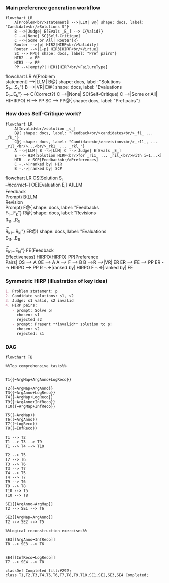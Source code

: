 ### Main preference generation workflow

```mermaid 
flowchart LR
    A[Problem<br/>statement] -->|LLM| B@{ shape: docs, label: "Candidate<br/>Solutions S"}
    B -->|Judge| E[Evals _E_] --> C{Valid?}
    C -->|None| SC[Self-Critique]
    C -->|Some or All| Router{R}
    Router -->|p| HIR2[HIRP<br/>Validity]
    Router -->|1-p| HIR3[HIRP<br/>Virtue]
    SC --> PP@{ shape: docs, label: "Pref pairs"}
    HIR2 --> PP 
    HIR3 --> PP 
    PP -->|empty?| HIR1[HIRP<br/>FailureType] 
```

flowchart LR
    A[Problem<br/>statement] -->|LLM| B@{ shape: docs, label: "Solutions<br/>S<sub>1</sub>....S<sub>k</sub>"}
    B -->|VR| E@{ shape: docs, label: "Evaluations<br/>E<sub>1</sub>...E<sub>k</sub>"} --> C{Correct?}
    C -->|None| SC(Self-Critique)
    C -->|Some or All| H(HIRPO)
    H --> PP
    SC --> PP@{ shape: docs, label: "Pref pairs"}



### How does Self-Critique work?

```mermaid
flowchart LR
    A[Invalid<br/>solution _s_]
    B@{ shape: docs, label: "Feedback<br/>candidates<br/>_f1_ ... _fk_"}
    C@{ shape: docs, label: "Candidate<br/>revisions<br/>_r11_, ... _r1l_<br/>...<br/>_rk1_ ... _rkl_"}
    A -->|LLM| B -->|LLM| C -->|Judge| E[Evals _E_]
    E --> HIR[Solution HIRP<br/>for _ri1_ ... _ril_<br/>with i=1...k] 
    HIR --> SCP[Feedback<br/>Preferences]
    C -.->|ranked by| HIR
    B -.->|ranked by| SCP
```

flowchart LR
    OS[Solution S<sub>i</sub><br/>_–incorrect–_]
    OE[Evaluation E<sub>i</sub>]
    A(LLM<br/>Feedback<br/>Prompt)
    B(LLM<br/>Revision<br/>Prompt)
    F@{ shape: docs, label: "Feedbacks<br/>F<sub>1</sub>...F<sub>k</sub>"}
    R@{ shape: docs, label: "Revisions<br/>R<sub>11</sub>...R<sub>1l</sub><br/>...<br/>R<sub>k1</sub>...R<sub>kl</sub>"}
    ER@{ shape: docs, label: "Evaluations<br/>E<sub>11</sub>...E<sub>1l</sub><br/>...<br/>E<sub>k1</sub>...E<sub>kl</sub>"}
    FE(Feedback<br/>Effectiveness)
    HIRPO(HIRPO)
    PP[Preference<br/>Pairs]
    OS --> A
    OE --> A
    A --> F --> B
    B -->R -->|VR| ER
    ER --> FE --> PP
    ER --> HIRPO --> PP
    R -.->|ranked by| HIRPO
    F -.->|ranked by| FE



### Symmetric HIRP (illustration of key idea)

```markdown
1. Problem statement: p
2. Candidate solutions: s1, s2
3. Judge: s1 valid, s2 invalid
4. HIRP pairs:
   - prompt: Solve p!
     chosen: s1
     rejected s2
   - prompt: Present **invalid** solution to p!
     chosen: s2
     rejected: s1
```

### DAG


```mermaid
flowchart TB

%%Top comprehensive tasks%%


T1{{➡ArgMap+ArgAnno+LogReco}}

T2{{➡ArgMap+ArgAnno}}
T3{{➡ArgAnno+LogReco}}
T4{{➡ArgMap+LogReco}}
T9{{➡ArgAnno+InfReco}}
T10{{➡ArgMap+InfReco}}

T5((➡ArgMap))
T6((➡ArgAnno))
T7((➡LogReco))
T8((➡InfReco))

T1 --> T2 
T1 --> T3 --> T9
T1 --> T4 --> T10

T2 --> T5
T2 --> T6
T3 --> T6
T3 --> T7
T4 --> T5
T4 --> T7
T9 --> T6
T9 --> T8
T10 --> T5
T10 --> T8

SE1[[ArgAnno➡ArgMap]]
T2 --> SE1 --> T6

SE2[[ArgMap➡ArgAnno]]
T2 --> SE2 --> T5

%%Logical reconstruction exercises%%

SE3[[ArgAnno➡InfReco]]
T8 --> SE3 --> T6


SE4[[InfReco➡LogReco]]
T7 --> SE4 --> T8

classDef Completed fill:#292;
class T1,T2,T3,T4,T5,T6,T7,T8,T9,T10,SE1,SE2,SE3,SE4 Completed;


```

